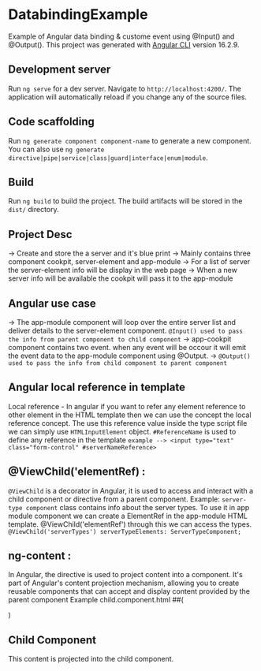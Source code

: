 # DatabindingExample

Example of Angular data binding & custome event using @Input() and @Output().
This project was generated with [Angular CLI](https://github.com/angular/angular-cli) version 16.2.9.  

## Development server

Run `ng serve` for a dev server. Navigate to `http://localhost:4200/`. The application will automatically reload if you change any of the source files.

## Code scaffolding

Run `ng generate component component-name` to generate a new component. You can also use `ng generate directive|pipe|service|class|guard|interface|enum|module`.

## Build

Run `ng build` to build the project. The build artifacts will be stored in the `dist/` directory.

## Project Desc
-> Create and store the a server and it's blue print
-> Mainly contains three component cookpit, server-element and app-module
-> For a list of server the server-element info will be display in the web page
-> When a new server info will be available the cookpit will pass it to the app-module

## Angular use case
-> The app-module component will loop over the entire server list and deliver details to the server-element component. `@Input() used to pass the info from parent component to child component`
-> app-cookpit component contains two event. when any event will be occour it will emit the event data to the app-module component using @Output.
->  `@Output() used to pass the info from child component to parent component`

## Angular local reference in template
Local reference - In angular if you want to refer any element reference to other element in the HTML template then we can use the concept the local reference concept. The use this reference value inside the type script file we can simply use `HTMLInputElement` object. 
`#ReferenceName` is used to define any reference in the template
`example --> <input type="text" class="form-control" #serverNameReference>`

## @ViewChild('elementRef) : 
`@ViewChild` is a decorator in Angular, it is used to access and interact with a child component or directive from a parent component. 
Example: `server-type component` class contains info about the server types. To use it in app module component we can create a ElementRef in the app-module HTML template. @ViewChild('elementRef') through this we can access the types. `@ViewChild('serverTypes') serverTypeElements: ServerTypeComponent;`

## ng-content :
In Angular, the <ng-content> directive is used to project content into a component. It's part of Angular's content projection mechanism, allowing you to create reusable components that can accept and display content provided by the parent component
Example
child.component.html
##(<div>)
 ## <h2>Child Component</h2>
  <ng-content></ng-content>
</div>

<!-- parent.component.html -->
<app-child>
  <p>This content is projected into the child component.</p>
</app-child>
